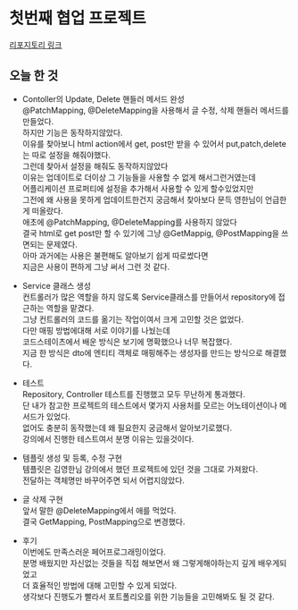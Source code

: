 # 첫번째 협업 프로젝트
[리포지토리 링크](https://github.com/liean17/first-duo-project)

## 오늘 한 것
- Contoller의 Update, Delete 핸들러 메서드 완성  
@PatchMapping, @DeleteMapping을 사용해서 글 수정, 삭제 핸들러 메서드를 만들었다.  
하지만 기능은 동작하지않았다.  
이유를 찾아보니 html action에서 get, post만 받을 수 있어서 put,patch,delete는 따로 설정을 해줘야했다.  
그런데 찾아서 설정을 해줘도 동작하지않았다  
이유는 업데이트로 더이상 그 기능들을 사용할 수 없게 해서그런거였는데  
어플리케이션 프로퍼티에 설정을 추가해서 사용할 수 있게 할수있었지만  
그전에 왜 사용을 못하게 업데이트한건지 궁금해서 찾아보다 문득 영한님이 언급한게 떠올랐다.  
애초에 @PatchMapping, @DeleteMapping를 사용하지 않았다  
결국 html로 get post만 할 수 있기에 그냥 @GetMappig, @PostMapping을 쓰면되는 문제였다.  
아마 과거에는 사용은 불편해도 알아보기 쉽게 따로썼다면  
지금은 사용이 편하게 그냥 써서 그런 것 같다.

- Service 클래스 생성  
컨트롤러가 많은 역할을 하지 않도록 Service클래스를 만들어서 repository에 접근하는 역할을 맡겼다.  
그냥 컨트롤러의 코드를 옮기는 작업이여서 크게 고민할 것은 없었다.  
다만 매핑 방법에대해 서로 이야기를 나눴는데  
코드스테이츠에서 배운 방식은 보기에 명확했으나 너무 복잡했다.  
지금 한 방식은 dto에 엔티티 객체로 매핑해주는 생성자를 만드는 방식으로 해결했다.

- 테스트  
Repository, Controller 테스트를 진행했고 모두 무난하게 통과했다.  
단 내가 참고한 프로젝트의 테스트에서 몇가지 사용처를 모르는 어노테이션이나 메서드가 있었다.  
없어도 충분히 동작했는데 왜 필요한지 궁금해서 알아보기로했다.  
강의에서 진행한 테스트여서 분명 이유는 있을것이다.

- 템플릿 생성 및 등록, 수정 구현  
템플릿은 김영한님 강의에서 했던 프로젝트에 있던 것을 그대로 가져왔다.  
전달하는 객체명만 바꾸어주면 되서 어렵지않았다.  

- 글 삭제 구현  
앞서 말한 @DeleteMapping에서 애를 먹었다.  
결국 GetMapping, PostMapping으로 변경했다.

- 후기  
이번에도 만족스러운 페어프로그래밍이었다.  
분명 배웠지만 자신없는 것들을 직접 해보면서 왜 그렇게해야하는지 깊게 배우게되었고  
더 효율적인 방법에 대해 고민할 수 있게 되었다.  
생각보다 진행도가 빨라서 포트폴리오를 위한 기능들을 고민해봐도 될 것 같다.